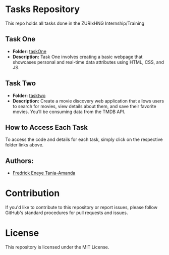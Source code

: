 # Tasks Repository

This repo holds all tasks done in the ZURIxHNG Internship/Training

## Task One

- **Folder:** [taskOne](https://github.com/crystal4000/ZurixHng/tree/main/TaskOne)
- **Description:** Task One involves creating a basic webpage that showcases personal and real-time data attributes using HTML, CSS, and JS.

## Task Two

- **Folder:** [tasktwo](https://github.com/crystal4000/ZurixHng/tree/main/tasktwo-movie)
- **Description:** Create a movie discovery web application that allows users to search for movies, view details about them, and save their favorite movies. You’ll be consuming data from the TMDB API.

## How to Access Each Task

To access the code and details for each task, simply click on the respective folder links above.

## Authors:

- [Fredrick Eneye Tania-Amanda](https://github.com/crystal4000)

# Contribution

If you'd like to contribute to this repository or report issues, please follow GitHub's standard procedures for pull requests and issues.

# License

This repository is licensed under the MIT License.
